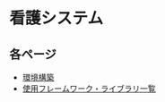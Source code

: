 # 看護システム

## 各ページ
- [環境構築](./documents/環境構築.md)
- [使用フレームワーク・ライブラリ一覧](./documents/使用フレームワーク・ライブラリ一覧.md)